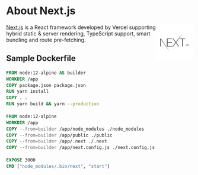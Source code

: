 # About Next.js

<a target="_blank" rel="noopener noreferrer" href="https://nextjs.org/">
    <img alt="Next.js Logo" align="right" src="/next.js/logo.png" width="100px" />
</a>

[Next.js](https://nextjs.org/) is a React framework developed by Vercel supporting hybrid static & server rendering, TypeScript support, smart bundling and route pre-fetching.

## Sample Dockerfile
```Dockerfile
FROM node:12-alpine AS builder
WORKDIR /app
COPY package.json package.json
RUN yarn install
COPY . .
RUN yarn build && yarn --production

FROM node:12-alpine
WORKDIR /app
COPY --from=builder /app/node_modules ./node_modules
COPY --from=builder /app/public ./public
COPY --from=builder /app/.next ./.next
COPY --from=builder /app/next.config.js ./next.config.js

EXPOSE 3000
CMD ["node_modules/.bin/next", "start"]
```
